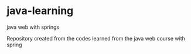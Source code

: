 # java-learning
java web with springs

Repository created from the codes learned from the java web course with spring
